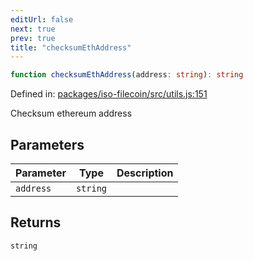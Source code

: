 ```yaml
---
editUrl: false
next: true
prev: true
title: "checksumEthAddress"
---
```


```ts
function checksumEthAddress(address: string): string
```

Defined in: [packages/iso-filecoin/src/utils.js:151](https://github.com/hugomrdias/filecoin/blob/785c3411e0df74cabd3b2718e9d4a52c466ba914/packages/iso-filecoin/src/utils.js#L151)

Checksum ethereum address

## Parameters

| Parameter | Type | Description |
| ------ | ------ | ------ |
| `address` | `string` |  |

## Returns

`string`
